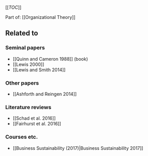 [[_TOC_]]

Part of: [[Organizational Theory]]

## Related to

### Seminal papers
* [[Quinn and Cameron 1988]] (book)
* [[Lewis 2000]]
* [[Lewis and Smith 2014]]

### Other papers
* [[Ashforth and Reingen 2014]]

### Literature reviews
* [[Schad et al. 2016]]
* [[Fairhurst et al. 2016]]

### Courses etc.
* [[Business Sustainability (2017)|Business Sustainability 2017]]